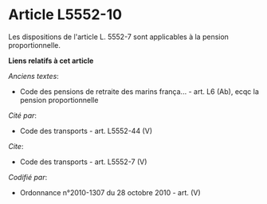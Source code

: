 # Article L5552-10

Les dispositions de l'article L. 5552-7 sont applicables à la pension proportionnelle.

**Liens relatifs à cet article**

_Anciens textes_:

  - Code des pensions de retraite des marins frança... - art. L6 (Ab), ecqc la pension proportionnelle

_Cité par_:

  - Code des transports - art. L5552-44 (V)

_Cite_:

  - Code des transports - art. L5552-7 (V)

_Codifié par_:

  - Ordonnance n°2010-1307 du 28 octobre 2010 - art. (V)
